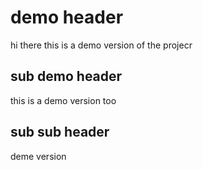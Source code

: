# demo header
hi there this is a demo version of the projecr

## sub demo header
this is a demo version too

## sub sub header
deme version
